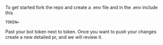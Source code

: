 To get started fork the repo and create a .env file and in the .env include this
```env
TOKEN=
```
Past your bot token next to token. 
Once you want to push your changes create a new detailed pr, and we will review it.